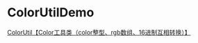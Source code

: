 # ColorUtilDemo
[ColorUtil【Color工具类（color整型、rgb数组、16进制互相转换）】](http://www.cnblogs.com/whycxb/p/6851668.html)
